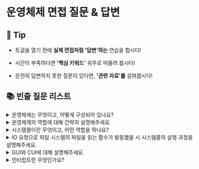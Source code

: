 # 운영체제 면접 질문 & 답변

## 🎁 Tip

- 토글을 열기 전에 **실제 면접처럼 '답변'하는** 연습을 합시다!

- 시간이 부족하다면 **'핵심 키워드'** 위주로 떠올려 봅시다!

- 온전히 답변하지 못한 질문이 있다면, **'관련 자료'를** 살펴봅시다!

## 📚 빈출 질문 리스트

<details>
<summary>운영체제는 무엇이고, 어떻게 구성되어 있나요?</summary>

### 👨🏻‍💻 **답변**

```
운영체제는 컴퓨터 하드웨어와 응용 프로그램 간의 상호작용을 관리하고 제어하여 사용자가 컴퓨터를 쉽게 다루게 해주는 인터페이스입니다.
운영체제는 크게 커널과 인터페이스로 이루어져 있습니다.
커널은 운영체제의 핵심 부분이자 시스템콜 인터페이스를 제공하며
보안, 메모리, 프로세스, 파일 시스템, I/O 디바이스, I/O 요청 관리 등 운영체제의 중추적인 역할을 합니다.
그리고 커널 내부에는 시스템콜과 디바이스 드라이버가 존재합니다.
인터페이스는 사용자의 명령을 전달하고 실행 결과를 사용자에게 알려주는 역할을 합니다.
```

### 🎯 **핵심 키워드**

```
커널, 인터페이스
```

### 📔 **관련 자료**

- [1. 운영체제와 컴퓨터](1.%20운영체제와%20컴퓨터.md)

</details>

<details>
<summary> 운영체제의 역할에 대해 간략히 설명해주세요. </summary>

### 👨🏻‍💻 **답변**

```
운영체제의 역할은 크게 4가지로 나눠볼 수 있습니다.
첫 번째, CPU를 어떤 프로세스에 할당할지, 프로세스의 생성과 삭제, 자원 할당 및 반환을 관리합니다.
두 번째, 한정된 메모리를 어떤 프로세스에 할당할지 관리합니다.
세 번째, 디스크 파일을 어떠한 방법으로 보관할지 관리합니다.
마지막으로 I/O 디바이스들과 컴퓨터 간 데이터를 주고받는 것을 관리합니다.
```

### 🎯 **핵심 키워드**

```
CPU, 프로세스, 메모리, 디스크 파일, I/O 디바이스 관리
```

### 📔 **관련 자료**

- [1. 운영체제와 컴퓨터](1.%20운영체제와%20컴퓨터.md)

</details>

<details>
<summary>시스템콜이란 무엇이고, 어떤 역할을 하나요?</summary>

### 👨🏻‍💻 **답변**

```
시스템 콜은 운영체제의 커널 기능을 사용자 프로그램이 호출할 수 있게 해주는 인터페이스입니다.
운영체제의 커널은 하드웨어 제어, 메모리 관리, 프로세스 관리 등 시스템의 중요한 기능을 수행하며, 이러한 기능들은 커널 모드에서만 실행될 수 있습니다.
사용자 프로그램은 커널 모드에서 실행되는 코드에 직접 접근할 수 없으므로, 시스템 콜을 통해 필요한 커널 기능을 요청하고 결과를 받아옵니다.
예를 들어, 파일을 읽거나 쓰기 위해 응용 프로그램은 시스템 콜을 사용하여 커널의 파일 시스템 드라이버를 호출합니다.
이 과정에서 응용 프로그램은 파일 시스템 작업을 수행할 수 있는 권한을 커널에 요청하고, 커널은 이 요청을 처리하여 응용 프로그램에 필요한 결과를 반환합니다.

시스템 콜은 운영체제의 중요한 부분으로, 응용 프로그램과 운영체제 간의 인터페이스를 제공하며, 운영체제의 기능을 안전하고 효율적으로 사용할 수 있게 합니다.
이를 통해 응용 프로그램은 하드웨어 직접 접근 없이도 필요한 작업을 수행할 수 있습니다.
```

### 🎯 **핵심 키워드**

```
운영체제, 커널, 인터페이스, 기능 수행, 하드웨어 접근
```

### 📔 **관련 자료**

- [1. 운영체제와 컴퓨터](1.%20운영체제와%20컴퓨터.md)

</details>

<details>
<summary>IO 요청으로 파일 시스템의 파일을 읽는 함수가 발동했을 시 시스템콜의 실행 과정을 설명해주세요.</summary>

### 👨🏻‍💻 **답변**

```
유저 프로그램이 modebit 1의 유저 모드에서 운영체제의 서비스를 받기 위해 접근하면,
호출된 시스템 콜이 유저 모드를 modebit 0의 커널 모드로 변환한 후 운영체제의 자원을 이용한 로직을 수행합니다.
그런 다음 다시 유저 모드로 돌아가서 그 뒤의 유저 프로그램 로직을 수행합니다.
```

### 🎯 **핵심 키워드**

```
modebit, 유저 모드, 커널 모드
```

### 📔 **관련 자료**

- [1. 운영체제와 컴퓨터](1.%20운영체제와%20컴퓨터.md)

</details>

<details>
<summary> GUI와 CUI에 대해 설명해주세요.</summary>

### 👨🏻‍💻 **답변**

```
CUI와 GUI는 사용자가 전자장치와 상호 작용할 수 있도록 하는 유저 인터페이스의 형태입니다.
CUI는 CMD 창과 같이 오직 텍스트로 컴퓨터와 상호 작용하는 인터페이스입니다.
GUI는 단순 명령어 창이 아닌 아이콘을 마우스로 클릭하는 등 그래픽 위주의 인터페이스를 말하며, 단순한 동작으로 컴퓨터와 상호 작용할 수 있도록 해줍니다.
```

### 🎯 **핵심 키워드**

```
유저 인터페이스, 텍스트, 그래픽
```

### 📔 **관련 자료**

- [1. 운영체제와 컴퓨터](1.%20운영체제와%20컴퓨터.md)

</details>

<details>
<summary>인터럽트란 무엇인가요? </summary>

### 👨🏻‍💻 **답변**

```
인터럽트는 어떤 신호가 들어왔을때 CPU 를 잠깐 정지시키는것을 말합니다.
키보드, 마우스 등 IO 디바이스로 인한 인터럽트, 0으로 숫자를 나누는 산술연산에서의 인터럽트, 프로세스 오류 등으로 발생합니다.
인터럽트가 발생되면 인터럽트 핸들러 함수가 모여 있는 인터럽트 벡터로 가서 인터럽트 핸들러 함수가 실행됩니다.
인터럽트 간에는 우선순위가 있고 우선순위에 따라 실행되어 인터럽트는 하드웨어 인터럽트, 소프트웨어 인터럽트 2가지로 나뉩니다.
```

### 🎯 **핵심 키워드**

```
CPU, 인터럽트 핸들러 함수
```

### 📔 **관련 자료**

- [1. 운영체제와 컴퓨터](1.%20운영체제와%20컴퓨터.md)

</details>
